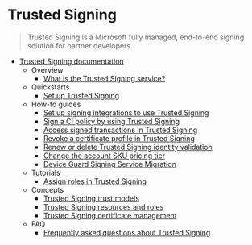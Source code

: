 # Trusted Signing
> Trusted Signing is a Microsoft fully managed, end-to-end signing solution for partner developers.
  - [Trusted Signing documentation](https://learn.microsoft.com/en-us/azure/trusted-signing/)
    - Overview
      - [What is the Trusted Signing service?](https://learn.microsoft.com/en-us/azure/trusted-signing/overview)
    - Quickstarts
      - [Set up Trusted Signing](https://learn.microsoft.com/en-us/azure/trusted-signing/quickstart)
    - How-to guides
      - [Set up signing integrations to use Trusted Signing](https://learn.microsoft.com/en-us/azure/trusted-signing/how-to-signing-integrations)
      - [Sign a CI policy by using Trusted Signing](https://learn.microsoft.com/en-us/azure/trusted-signing/how-to-sign-ci-policy)
      - [Access signed transactions in Trusted Signing](https://learn.microsoft.com/en-us/azure/trusted-signing/how-to-sign-history)
      - [Revoke a certificate profile in Trusted Signing](https://learn.microsoft.com/en-us/azure/trusted-signing/how-to-cert-revocation)
      - [Renew or delete Trusted Signing identity validation](https://learn.microsoft.com/en-us/azure/trusted-signing/how-to-renew-identity-validation)
      - [Change the account SKU pricing tier](https://learn.microsoft.com/en-us/azure/trusted-signing/how-to-change-sku)
      - [Device Guard Signing Service Migration](https://learn.microsoft.com/en-us/azure/trusted-signing/how-to-device-guard-signing-service-migration)
    - Tutorials
      - [Assign roles in Trusted Signing](https://learn.microsoft.com/en-us/azure/trusted-signing/tutorial-assign-roles)
    - Concepts
      - [Trusted Signing trust models](https://learn.microsoft.com/en-us/azure/trusted-signing/concept-trusted-signing-trust-models)
      - [Trusted Signing resources and roles](https://learn.microsoft.com/en-us/azure/trusted-signing/concept-trusted-signing-resources-roles)
      - [Trusted Signing certificate management](https://learn.microsoft.com/en-us/azure/trusted-signing/concept-trusted-signing-cert-management)
    - FAQ
      - [Frequently asked questions about Trusted Signing](https://learn.microsoft.com/en-us/azure/trusted-signing/faq.yml)
